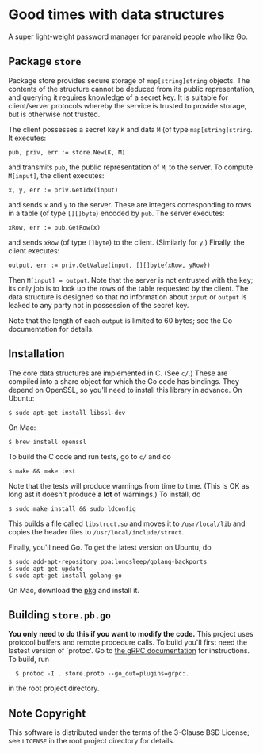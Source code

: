 Good times with data structures
===============================

A super light-weight password manager for paranoid people who like Go.

Package `store`
---------------

Package store provides secure storage of `map[string]string` objects. The
contents of the structure cannot be deduced from its public representation, and
querying it requires knowledge of a secret key. It is suitable for client/server
protocols whereby the service is trusted to provide storage, but is otherwise
not trusted.

The client possesses a secret key `K` and data `M` (of type `map[string]string`.
It executes:

```pub, priv, err := store.New(K, M)```

and transmits `pub`, the public representation of `M`, to the server.
To compute `M[input]`, the client executes:

```x, y, err := priv.GetIdx(input)```

and sends `x` and `y` to the server. These are integers corresponding to rows in
a table (of type `[][]byte`) encoded by `pub`. The server executes:

```xRow, err := pub.GetRow(x)```

and sends `xRow` (of type `[]byte`) to the client. (Similarly for `y`.)
Finally, the client executes:

```output, err := priv.GetValue(input, [][]byte{xRow, yRow})```

Then `M[input] = output`.  Note that the server is not entrusted with the key;
its only job is to look up the rows of the table requested by the client. The
data structure is designed so that _no_ information about `input` or `output` is
leaked to any party not in possession of the secret key.

Note that the length of each `output` is limited to 60 bytes; see the Go
documentation for details.

Installation
------------

The core data structures are implemented in C. (See `c/`.) These are compiled
into a share object for which the Go code has bindings. They depend on OpenSSL,
so you'll need to install this library in advance. On Ubuntu:

```$ sudo apt-get install libssl-dev```

On Mac:

```$ brew install openssl```

To build the C code and run tests, go to `c/` and do

```$ make && make test```

Note that the tests will produce warnings from time to time. (This is OK as long
ast it doesn't produce **a lot** of warnings.) To install, do

```$ sudo make install && sudo ldconfig```

This builds a file called `libstruct.so` and moves it to `/usr/local/lib` and
copies the header files to `/usr/local/include/struct`.

Finally, you'll need Go. To get the latest version on Ubuntu, do

```
$ sudo add-apt-repository ppa:longsleep/golang-backports
$ sudo apt-get update
$ sudo apt-get install golang-go
```

On Mac, download the [pkg](https://golang.org/dl/) and install it.


Building `store.pb.go`
----------------------

**You only need to do this if you want to modify the code.** This project uses
protcool buffers and remote procedure calls. To build you'll first need the
lastest version of `protoc'. Go to [the gRPC
documentation](https://developers.google.com/protocol-buffers/docs/gotutorial)
for instructions. To build, run

```
  $ protoc -I . store.proto --go_out=plugins=grpc:.
```

in the root project directory.

Note Copyright
---------

This software is distributed under the terms of the 3-Clause BSD License; see
`LICENSE` in the root project directory for details.
